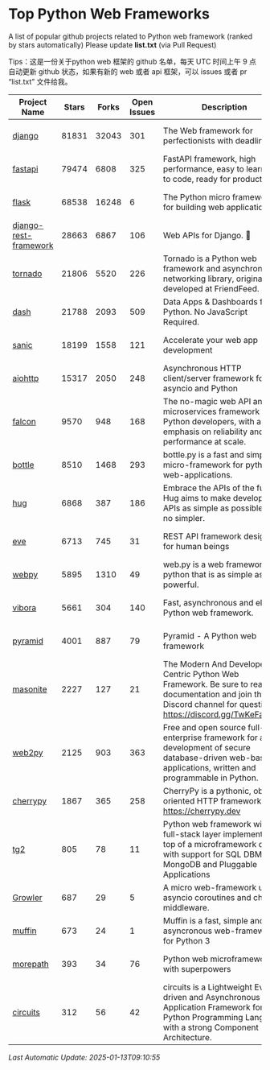# Top Python Web Frameworks
A list of popular github projects related to Python web framework (ranked by stars automatically)
Please update **list.txt** (via Pull Request)

Tips：这是一份关于python web 框架的 github 名单，每天 UTC 时间上午 9 点自动更新 github 状态，如果有新的 web 或者 api 框架，可以 issues 或者 pr “list.txt” 文件给我。

| Project Name | Stars | Forks | Open Issues | Description | Last Commit |
| ------------ | ----- | ----- | ----------- | ----------- | ----------- |
| [django](https://github.com/django/django) | 81831 | 32043 | 301 | The Web framework for perfectionists with deadlines. | 2025-01-10 13:38:09 |
| [fastapi](https://github.com/fastapi/fastapi) | 79474 | 6808 | 325 | FastAPI framework, high performance, easy to learn, fast to code, ready for production | 2025-01-10 20:31:39 |
| [flask](https://github.com/pallets/flask) | 68538 | 16248 | 6 | The Python micro framework for building web applications. | 2025-01-05 17:10:00 |
| [django-rest-framework](https://github.com/encode/django-rest-framework) | 28663 | 6867 | 106 | Web APIs for Django. 🎸 | 2025-01-10 18:56:36 |
| [tornado](https://github.com/tornadoweb/tornado) | 21806 | 5520 | 226 | Tornado is a Python web framework and asynchronous networking library, originally developed at FriendFeed. | 2025-01-06 14:51:06 |
| [dash](https://github.com/plotly/dash) | 21788 | 2093 | 509 | Data Apps & Dashboards for Python. No JavaScript Required. | 2024-12-11 17:57:01 |
| [sanic](https://github.com/sanic-org/sanic) | 18199 | 1558 | 121 |  Accelerate your web app development  | Build fast. Run fast. | 2025-01-02 10:26:42 |
| [aiohttp](https://github.com/aio-libs/aiohttp) | 15317 | 2050 | 248 | Asynchronous HTTP client/server framework for asyncio and Python | 2025-01-10 10:46:29 |
| [falcon](https://github.com/falconry/falcon) | 9570 | 948 | 168 | The no-magic web API and microservices framework for Python developers, with an emphasis on reliability and performance at scale. | 2025-01-02 17:06:23 |
| [bottle](https://github.com/bottlepy/bottle) | 8510 | 1468 | 293 | bottle.py is a fast and simple micro-framework for python web-applications. | 2024-12-06 16:42:00 |
| [hug](https://github.com/hugapi/hug) | 6868 | 387 | 186 | Embrace the APIs of the future. Hug aims to make developing APIs as simple as possible, but no simpler. | 2023-06-30 13:14:01 |
| [eve](https://github.com/pyeve/eve) | 6713 | 745 | 31 | REST API framework designed for human beings | 2024-10-15 07:27:56 |
| [webpy](https://github.com/webpy/webpy) | 5895 | 1310 | 49 | web.py is a web framework for python that is as simple as it is powerful.  | 2025-01-06 14:03:22 |
| [vibora](https://github.com/vibora-io/vibora) | 5661 | 304 | 140 | Fast, asynchronous and elegant Python web framework. | 2019-02-11 10:54:12 |
| [pyramid](https://github.com/Pylons/pyramid) | 4001 | 887 | 79 | Pyramid - A Python web framework | 2024-12-20 23:21:35 |
| [masonite](https://github.com/MasoniteFramework/masonite) | 2227 | 127 | 21 | The Modern And Developer Centric Python Web Framework. Be sure to read the documentation and join the Discord channel for questions: https://discord.gg/TwKeFahmPZ | 2024-10-31 12:26:43 |
| [web2py](https://github.com/web2py/web2py) | 2125 | 903 | 363 | Free and open source full-stack enterprise framework for agile development of secure database-driven web-based applications, written and programmable in Python. | 2024-12-28 22:25:14 |
| [cherrypy](https://github.com/cherrypy/cherrypy) | 1867 | 365 | 258 | CherryPy is a pythonic, object-oriented HTTP framework.      https://cherrypy.dev | 2024-12-23 21:20:04 |
| [tg2](https://github.com/TurboGears/tg2) | 805 | 78 | 11 | Python web framework with full-stack layer implemented on top of a microframework core with support for SQL DBMS, MongoDB and Pluggable Applications | 2024-03-25 21:31:11 |
| [Growler](https://github.com/pyGrowler/Growler) | 687 | 29 | 5 | A micro web-framework using asyncio coroutines and chained middleware. | 2020-03-08 07:51:41 |
| [muffin](https://github.com/klen/muffin) | 673 | 24 | 1 | Muffin is a fast, simple and asyncronous web-framework for Python 3 | 2024-07-31 16:33:31 |
| [morepath](https://github.com/morepath/morepath) | 393 | 34 | 76 | Python web microframework with superpowers | 2022-05-29 18:09:39 |
| [circuits](https://github.com/circuits/circuits) | 312 | 56 | 42 | circuits is a Lightweight Event driven and Asynchronous Application Framework for the Python Programming Language with a strong Component Architecture. | 2024-04-03 22:38:28 |

*Last Automatic Update: 2025-01-13T09:10:55*